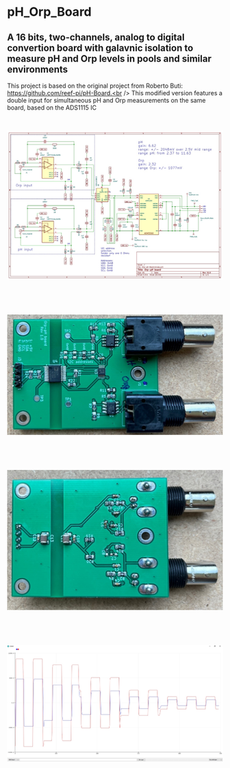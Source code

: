# pH_Orp_Board
## A 16 bits, two-channels, analog to digital convertion board with galavnic isolation to measure pH and Orp levels in pools and similar environments

This project is based on the original project from Roberto Buti: https://github.com/reef-pi/pH-Board.<br />
This modified version features a double input for simultaneous pH and Orp measurements on the same board, based on the ADS1115 IC<br />

<br />
<p align="center"> <img src="/Docs/Schema.jpg" width="802" title="Overview"> </p> <br /><br />

<br />
<p align="center"> <img src="/Docs/Board_Front.jpg" width="802" title="Overview"> </p> <br /><br />

<br />
<p align="center"> <img src="/Docs/Board_Back.jpg" width="802" title="Overview"> </p> <br /><br />

<br />
<p align="center"> <img src="/Docs/ADC_Test_pH_Board.jpg" width="802" title="Overview"> </p> <br /><br />